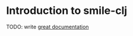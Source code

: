 # Introduction to smile-clj

TODO: write [great documentation](http://jacobian.org/writing/what-to-write/)

